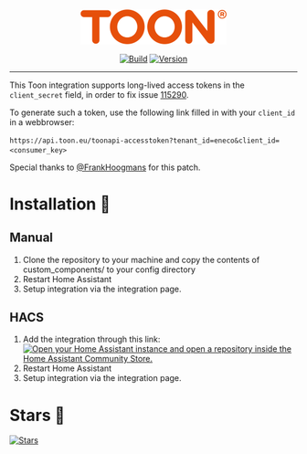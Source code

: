 <div align="center">
  <img src="https://raw.githubusercontent.com/opslag/toon/master/.github/logo.png" title="Logo" style="max-width:100%;" width="256" />
</div>
<div align="center">
  
  [![Build](https://github.com/opslag/toon/actions/workflows/build.yml/badge.svg)](https://github.com/opslag/toon)
  [![Version](https://img.shields.io/github/v/tag/opslag/toon?label=version&sort=semver&color=066da5)](https://github.com/opslag/toon)

</div>
<hr />

This Toon integration supports long-lived access tokens in the `client_secret` field, in order to fix issue [115290](https://github.com/home-assistant/core/issues/115290).

To generate such a token, use the following link filled in with your `client_id` in a webbrowser:

`https://api.toon.eu/toonapi-accesstoken?tenant_id=eneco&client_id=<consumer_key>`

Special thanks to [@FrankHoogmans](https://github.com/FrankHoogmans) for this patch.

# Installation  🚀

## Manual

1. Clone the repository to your machine and copy the contents of custom_components/ to your config directory
2. Restart Home Assistant
3. Setup integration via the integration page.

## HACS

1. Add the integration through this link:
   [![Open your Home Assistant instance and open a repository inside the Home Assistant Community Store.](https://my.home-assistant.io/badges/hacs_repository.svg)](https://my.home-assistant.io/redirect/hacs_repository/?owner=opslag&repository=toon&category=integration)
2. Restart Home Assistant
3. Setup integration via the integration page.

# Stars 🌟
[![Stars](https://starchart.cc/opslag/toon.svg?variant=adaptive)](https://starchart.cc/opslag/toon)
